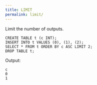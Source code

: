 ```yaml
---
title: LIMIT
permalink: limit/
---
```


Limit the number of outputs.

    CREATE TABLE t (c INT);
    INSERT INTO t VALUES (0), (1), (2);
    SELECT * FROM t ORDER BY c ASC LIMIT 2;
    DROP TABLE t;

Output:

    c
    0
    1
